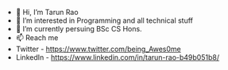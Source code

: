 - 👋 Hi, I’m Tarun Rao
- 👀 I’m interested in Programming and all technical stuff
- 🌱 I’m currently persuing BSc CS Hons.
- 📫 Reach me
- Twitter - https://www.twitter.com/being_Awes0me
- LinkedIn - https://www.linkedin.com/in/tarun-rao-b49b051b8/

<!---
royalraotarun/royalraotarun is a ✨ special ✨ repository because its `README.md` (this file) appears on your GitHub profile.
You can click the Preview link to take a look at your changes.
--->
